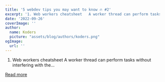 ```yaml
---
title: '5 webdev tips you may want to know 🔥 #2'
excerpt: '1. Web workers cheatsheet   A worker thread can perform tasks without interfering with the...'
date: '2022-09-26'
coverImage: ''
author:
  name: Koders
  picture: "assets/blog/authors/koders.png"
ogImage:
  url: ''
---
```


1. Web workers cheatsheet   A worker thread can perform tasks without interfering with the...

[Read more](https://dev.to/mustapha/5-webdev-tips-you-may-want-to-know-2-41e)
